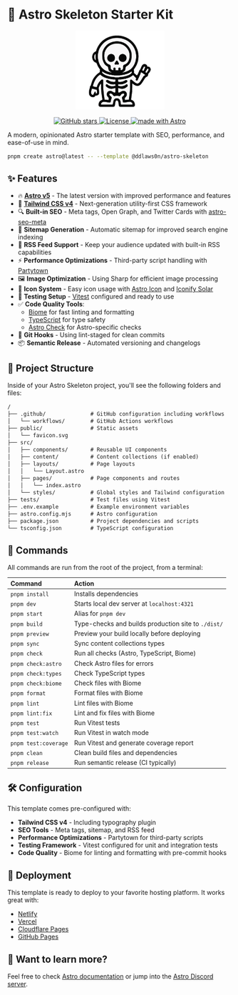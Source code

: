 # 🚀 Astro Skeleton Starter Kit

<div align="center">
  <img src="src/assets/astro-skeleton.png" alt="Astro Skeleton Logo" width="200" />
  <p>
    <a href="https://github.com/ddlaws0n/astro-skeleton/stargazers">
      <img alt="GitHub stars" src="https://img.shields.io/github/stars/ddlaws0n/astro-skeleton.svg" />
    </a>
    <a href="https://github.com/ddlaws0n/astro-skeleton/blob/main/LICENSE">
      <img alt="License" src="https://img.shields.io/github/license/ddlaws0n/astro-skeleton.svg" />
    </a>
    <a href="https://astro.build">
      <img alt="made with Astro" src="https://img.shields.io/badge/made%20with-Astro-black?logo=astro&logoColor=white" />
    </a>
  </p>
</div>

A modern, opinionated Astro starter template with SEO, performance, and ease-of-use in mind.

```sh
pnpm create astro@latest -- --template @ddlaws0n/astro-skeleton
```

## ✨ Features

- 🔥 [**Astro v5**](https://astro.build/blog/astro-5/) - The latest version with improved performance and features
- 💨 [**Tailwind CSS v4**](https://tailwindcss.com/) - Next-generation utility-first CSS framework
- 🔍 **Built-in SEO** - Meta tags, Open Graph, and Twitter Cards with [astro-seo-meta](https://github.com/codiume/orbit/tree/main/packages/astro-seo-meta)
- 📑 **Sitemap Generation** - Automatic sitemap for improved search engine indexing
- 📰 **RSS Feed Support** - Keep your audience updated with built-in RSS capabilities
- ⚡ **Performance Optimizations** - Third-party script handling with [Partytown](https://partytown.builder.io/)
- 🖼️ **Image Optimization** - Using Sharp for efficient image processing
- 🧩 **Icon System** - Easy icon usage with [Astro Icon](https://github.com/natemoo-re/astro-icon) and [Iconify Solar](https://icon-sets.iconify.design/solar/)
- 🧪 **Testing Setup** - [Vitest](https://vitest.dev/) configured and ready to use
- ✅ **Code Quality Tools**:
  - [Biome](https://biomejs.dev/) for fast linting and formatting
  - [TypeScript](https://www.typescriptlang.org/) for type safety
  - [Astro Check](https://docs.astro.build/en/reference/cli-reference/#astro-check) for Astro-specific checks
- 🔄 **Git Hooks** - Using lint-staged for clean commits
- 📦 **Semantic Release** - Automated versioning and changelogs

## 📂 Project Structure

Inside of your Astro Skeleton project, you'll see the following folders and files:

```text
/
├── .github/              # GitHub configuration including workflows
│   └── workflows/        # GitHub Actions workflows
├── public/               # Static assets
│   └── favicon.svg
├── src/
│   ├── components/       # Reusable UI components
│   ├── content/          # Content collections (if enabled)
│   ├── layouts/          # Page layouts
│   │   └── Layout.astro
│   ├── pages/            # Page components and routes
│   │   └── index.astro
│   └── styles/           # Global styles and Tailwind configuration
├── tests/                # Test files using Vitest
├── .env.example          # Example environment variables
├── astro.config.mjs      # Astro configuration
├── package.json          # Project dependencies and scripts
└── tsconfig.json         # TypeScript configuration
```

## 🧞 Commands

All commands are run from the root of the project, from a terminal:

| Command                   | Action                                           |
| :------------------------ | :----------------------------------------------- |
| `pnpm install`            | Installs dependencies                            |
| `pnpm dev`                | Starts local dev server at `localhost:4321`      |
| `pnpm start`              | Alias for `pnpm dev`                             |
| `pnpm build`              | Type-checks and builds production site to `./dist/` |
| `pnpm preview`            | Preview your build locally before deploying      |
| `pnpm sync`               | Sync content collections types                   |
| `pnpm check`              | Run all checks (Astro, TypeScript, Biome)        |
| `pnpm check:astro`        | Check Astro files for errors                     |
| `pnpm check:types`        | Check TypeScript types                           |
| `pnpm check:biome`        | Check files with Biome                           |
| `pnpm format`             | Format files with Biome                          |
| `pnpm lint`               | Lint files with Biome                            |
| `pnpm lint:fix`           | Lint and fix files with Biome                    |
| `pnpm test`               | Run Vitest tests                                 |
| `pnpm test:watch`         | Run Vitest in watch mode                         |
| `pnpm test:coverage`      | Run Vitest and generate coverage report          |
| `pnpm clean`              | Clean build files and dependencies               |
| `pnpm release`            | Run semantic release (CI typically)              |

## 🛠️ Configuration

This template comes pre-configured with:

- **Tailwind CSS v4** - Including typography plugin
- **SEO Tools** - Meta tags, sitemap, and RSS feed
- **Performance Optimizations** - Partytown for third-party scripts
- **Testing Framework** - Vitest configured for unit and integration tests
- **Code Quality** - Biome for linting and formatting with pre-commit hooks

## 🚀 Deployment

This template is ready to deploy to your favorite hosting platform. It works great with:

- [Netlify](https://netlify.com)
- [Vercel](https://vercel.com)
- [Cloudflare Pages](https://pages.cloudflare.com)
- [GitHub Pages](https://pages.github.com)

## 👀 Want to learn more?

Feel free to check [Astro documentation](https://docs.astro.build) or jump into the [Astro Discord server](https://astro.build/chat).
